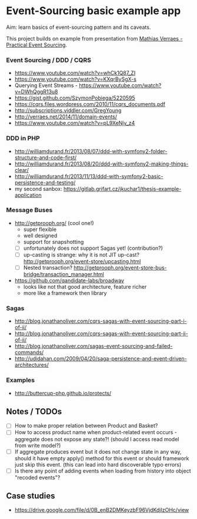# Event-Sourcing basic example app

Aim: learn basics of event-sourcing pattern and its caveats.

This project builds on example from presentation from [Mathias Verraes - Practical Event Sourcing](http://verraes.net/2014/03/practical-event-sourcing/).
 
### Event Sourcing / DDD / CQRS

- https://www.youtube.com/watch?v=whCk1Q87_ZI
- https://www.youtube.com/watch?v=KXqrBySgX-s
- Querying Event Streams - https://www.youtube.com/watch?v=DWhQggR13u8
- https://gist.github.com/SzymonPobiega/5220595
- https://cqrs.files.wordpress.com/2010/11/cqrs_documents.pdf
- http://subscriptions.viddler.com/GregYoung
- http://verraes.net/2014/11/domain-events/
- https://www.youtube.com/watch?v=pL9XeNjy_z4

### DDD in PHP
- http://williamdurand.fr/2013/08/07/ddd-with-symfony2-folder-structure-and-code-first/
- http://williamdurand.fr/2013/08/20/ddd-with-symfony2-making-things-clear/
- http://williamdurand.fr/2013/11/13/ddd-with-symfony2-basic-persistence-and-testing/
- my second sanbox: https://gitlab.grifart.cz/jkuchar1/thesis-example-application

### Message Buses

- http://getprooph.org/ (cool one!)
  - super flexible
  - well designed
  - support for snapshotting
  - [ ] unfortunately does not support Sagas yet! (contribution?)
  - [ ] up-casting is strange: why it is not JIT up-cast? http://getprooph.org/event-store/upcasting.html
  - [ ] Nested transaction? http://getprooph.org/event-store-bus-bridge/transaction_manager.html
- https://github.com/qandidate-labs/broadway
  - looks like not that good architecture, feature richer
  - more like a framework then library
 
### Sagas
- http://blog.jonathanoliver.com/cqrs-sagas-with-event-sourcing-part-i-of-ii/
- http://blog.jonathanoliver.com/cqrs-sagas-with-event-sourcing-part-ii-of-ii/
- http://blog.jonathanoliver.com/sagas-event-sourcing-and-failed-commands/
- http://udidahan.com/2009/04/20/saga-persistence-and-event-driven-architectures/

### Examples
- http://buttercup-php.github.io/protects/


## Notes / TODOs

- [ ] How to make proper relation between Product and Basket?
- [ ] How to access product name when product-related event occurs - aggregate does not expose any state?! (should I access read model from write model?)
- [ ] If aggregate produces event but it does not change state in any way, should it have empty apply() method for this event or should framework just skip this event. (this can lead into hard discoverable typo errors)
- [ ] Is there any point of adding events when loading from history into object "recoded events"?

## Case studies

- https://drive.google.com/file/d/0B_enB2DMKeyzbF96VjdKdjIzOHc/view